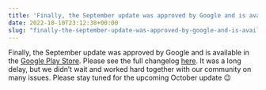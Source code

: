 ```yaml
---
title: 'Finally, the September update was approved by Google and is available in the Google Play Store'
date: 2022-10-10T23:12:38+00:00
slug: "finally-the-september-update-was-approved-by-google-and-is-available-in-the-google-play-store"
---
```


Finally, the September update was approved by Google and is available in the [Google Play Store](https://play.google.com/store/apps/details?id=app.organicmaps). Please see the full changelog [here](https://organicmaps.app/news/2022-09-22/as-some-of-you-have-already-discovered-a-new-september-update-of-organic-maps-is-already-available-in-appstore-appgallery-and-f-droid/).
It was a long delay, but we didn’t wait and worked hard together with our community on many issues. Please stay tuned for the upcoming October update 😉

